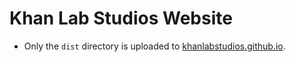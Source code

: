 # Khan Lab Studios Website

* Only the `dist` directory is uploaded to [khanlabstudios.github.io](https://khanlabstudios.github.io).
